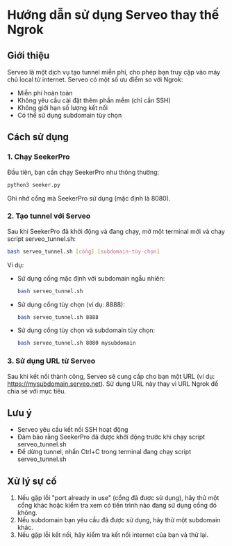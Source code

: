 # Hướng dẫn sử dụng Serveo thay thế Ngrok

## Giới thiệu
Serveo là một dịch vụ tạo tunnel miễn phí, cho phép bạn truy cập vào máy chủ local từ internet. Serveo có một số ưu điểm so với Ngrok:
- Miễn phí hoàn toàn
- Không yêu cầu cài đặt thêm phần mềm (chỉ cần SSH)
- Không giới hạn số lượng kết nối
- Có thể sử dụng subdomain tùy chọn

## Cách sử dụng

### 1. Chạy SeekerPro
Đầu tiên, bạn cần chạy SeekerPro như thông thường:

```bash
python3 seeker.py
```

Ghi nhớ cổng mà SeekerPro sử dụng (mặc định là 8080).

### 2. Tạo tunnel với Serveo
Sau khi SeekerPro đã khởi động và đang chạy, mở một terminal mới và chạy script serveo_tunnel.sh:

```bash
bash serveo_tunnel.sh [cổng] [subdomain-tùy-chọn]
```

Ví dụ:
- Sử dụng cổng mặc định với subdomain ngẫu nhiên:
  ```bash
  bash serveo_tunnel.sh
  ```

- Sử dụng cổng tùy chọn (ví dụ: 8888):
  ```bash
  bash serveo_tunnel.sh 8888
  ```

- Sử dụng cổng tùy chọn và subdomain tùy chọn:
  ```bash
  bash serveo_tunnel.sh 8080 mysubdomain
  ```

### 3. Sử dụng URL từ Serveo
Sau khi kết nối thành công, Serveo sẽ cung cấp cho bạn một URL (ví dụ: https://mysubdomain.serveo.net). Sử dụng URL này thay vì URL Ngrok để chia sẻ với mục tiêu.

## Lưu ý
- Serveo yêu cầu kết nối SSH hoạt động
- Đảm bảo rằng SeekerPro đã được khởi động trước khi chạy script serveo_tunnel.sh
- Để dừng tunnel, nhấn Ctrl+C trong terminal đang chạy script serveo_tunnel.sh

## Xử lý sự cố
1. Nếu gặp lỗi "port already in use" (cổng đã được sử dụng), hãy thử một cổng khác hoặc kiểm tra xem có tiến trình nào đang sử dụng cổng đó không.
2. Nếu subdomain bạn yêu cầu đã được sử dụng, hãy thử một subdomain khác.
3. Nếu gặp lỗi kết nối, hãy kiểm tra kết nối internet của bạn và thử lại.
